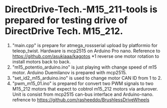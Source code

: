 # DirectDrive-Tech.-M15_211-tools is prepared for testing drive of DirectDrive Tech. M15_212.
1) "main.cpp" is prepare for atmega_rossserial upload by platformio for teleop_twist. Hardware is mcp2515 on Arduino Pro nano.
    Reference to https://github.com/asukiaaa/kagotos
    *1 reverse one motor rotation to install motors back to back.
2) "m15_potentio_arduino.ino" is just playing with change speed of m15 motor. Arduino Duemilanov is prepared with mcp2515.
3) "set_id2_m15_arduino.ino" is used to change motor CAN ID from 1 to 2.
4) "pwm_m15_01.ino" is prepared for convert two PWM signals to two M15_212 motors that expect to cobtrol m15_212 motors via ardurover. Unit is consist from mcp2515 can-bus interface and Arduino-nano. refrence to https://github.com/rasheeddo/BrushlessDriveWheels
